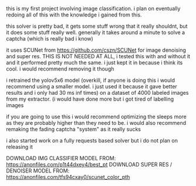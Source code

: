 this is my first project involving image classification. i plan on eventually redoing all of this with the knowledge i gained from this.

this solver is pretty bad, it gets some stuff wrong that it really shouldnt, but it does some stuff really well.
generally it takes around a minute to solve a captcha (which is really bad i know)

it uses SCUNet from https://github.com/cszn/SCUNet for image denoising and super res. THIS IS NOT NEEDED AT ALL, i tested this with and without it and it performed pretty much the same. i just kept it in because i think its cool. i would recommend removing it though

i retrained the yolov5x6 model (overkill, if anyone is doing this i would recommend using a smaller model. i just used it because it gave better results and i only had 30 ms inf times) on a dataset of 4000 labeled images from my extractor. (i would have done more but i got tired of labelling images


if you are going to use this i would recommend optimizing the sleeps more as they are probably higher than they need to be.
i would also recommend remaking the fading captcha "system" as it really sucks 


i also started work on a fully requests based solver but i do not plan on releasing it


DOWNLOAD IMG CLASSIFIER MODEL FROM: https://anonfiles.com/p1t44dxey4/best_pt
DOWNLOAD SUPER RES / DENOISER MODEL FROM: https://anonfiles.com/tfs94cxay0/scunet_color_pth
